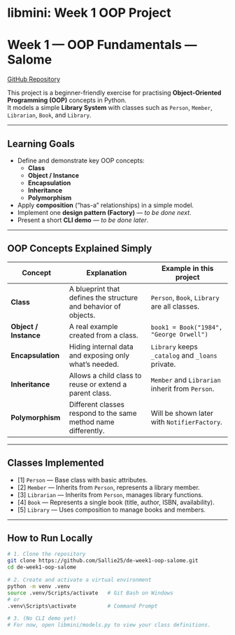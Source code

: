 # libmini: Week 1 OOP Project

# Week 1 — OOP Fundamentals — Salome
[GitHub Repository](https://github.com/Sallie25/de-week1-oop-salome)

This project is a beginner-friendly exercise for practising **Object-Oriented Programming (OOP)** concepts in Python.  
It models a simple **Library System** with classes such as `Person`, `Member`, `Librarian`, `Book`, and `Library`.

---

## Learning Goals

- Define and demonstrate key OOP concepts:
  - **Class**
  - **Object / Instance**
  - **Encapsulation**
  - **Inheritance**
  - **Polymorphism**
- Apply **composition** (“has-a” relationships) in a simple model.
- Implement one **design pattern (Factory)** — *to be done next*.
- Present a short **CLI demo** — *to be done later*.

---

## OOP Concepts Explained Simply

| Concept | Explanation | Example in this project |
|----------|--------------|--------------------------|
| **Class** | A blueprint that defines the structure and behavior of objects. | `Person`, `Book`, `Library` are all classes. |
| **Object / Instance** | A real example created from a class. | `book1 = Book("1984", "George Orwell")` |
| **Encapsulation** | Hiding internal data and exposing only what’s needed. | `Library` keeps `_catalog` and `_loans` private. |
| **Inheritance** | Allows a child class to reuse or extend a parent class. | `Member` and `Librarian` inherit from `Person`. |
| **Polymorphism** | Different classes respond to the same method name differently. | Will be shown later with `NotifierFactory`. |

---

##  Classes Implemented

- [1] `Person` — Base class with basic attributes.  
- [2] `Member` — Inherits from `Person`, represents a library member.  
- [3] `Librarian` — Inherits from `Person`, manages library functions.  
- [4] `Book` — Represents a single book (title, author, ISBN, availability).  
- [5] `Library` — Uses composition to manage books and members.  

---

## How to Run Locally

```bash
# 1. Clone the repository
git clone https://github.com/Sallie25/de-week1-oop-salome.git
cd de-week1-oop-salome

# 2. Create and activate a virtual environment
python -m venv .venv
source .venv/Scripts/activate   # Git Bash on Windows
# or
.venv\Scripts\activate          # Command Prompt

# 3. (No CLI demo yet)
# For now, open libmini/models.py to view your class definitions.

